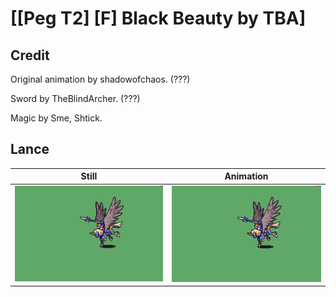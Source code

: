 # [\[Peg T2\] \[F\] Black Beauty by TBA]

## Credit

Original animation by shadowofchaos. (???)

Sword by TheBlindArcher. (???)

Magic by Sme, Shtick.
	
## Lance

| Still | Animation |
| :---: | :-------: |
| ![Lance still](./Lance_000.png) | ![Lance animation](./Lance.gif) |
